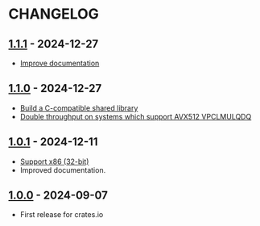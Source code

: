 # CHANGELOG

## [1.1.1](https://github.com/awesomized/crc64fast-nvme/compare/1.0.1...1.1.0) - 2024-12-27
- [Improve documentation](https://github.com/awesomized/crc64fast-nvme/commit/8339187650c621c6491c05105da4799897c21043)

## [1.1.0](https://github.com/awesomized/crc64fast-nvme/compare/1.0.1...1.1.0) - 2024-12-27
- [Build a C-compatible shared library](https://github.com/awesomized/crc64fast-nvme/pull/4)
- [Double throughput on systems which support AVX512 VPCLMULQDQ](https://github.com/awesomized/crc64fast-nvme/pull/3)

## [1.0.1](https://github.com/awesomized/crc64fast-nvme/compare/1.0.0...1.0.1) - 2024-12-11
- [Support x86 (32-bit)](https://github.com/awesomized/crc64fast-nvme/pull/2)
- Improved documentation.

## [1.0.0](https://github.com/awesomized/crc64fast-nvme/releases/tag/1.0.0) - 2024-09-07
- First release for crates.io
